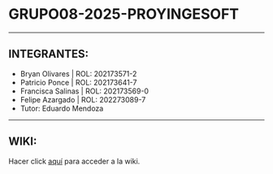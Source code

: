 # GRUPO08-2025-PROYINGESOFT
***
## INTEGRANTES:
* Bryan Olivares | ROL: 202173571-2
* Patricio Ponce | ROL: 202173641-7
* Francisca Salinas | ROL: 202173569-0
* Felipe Azargado | ROL: 202273089-7
* Tutor: Eduardo Mendoza
***
## WIKI:
Hacer click [aquí](https://github.com/ElGatoIlluminati/GRUPO08-2025-PROYINGESOFT/wiki) para acceder a la wiki.
